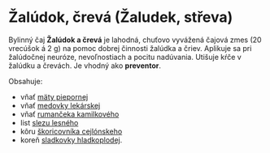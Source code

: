 Žalúdok, črevá (Žaludek, střeva)
================================

Bylinný čaj **Žalúdok a črevá** je lahodná, chuťovo vyvážená čajová zmes (20
vrecúšok á 2 g) na pomoc dobrej činnosti žalúdka a čriev. Aplikuje sa pri
žalúdočnej neuróze, nevoľnostiach a pocitu nadúvania. Utišuje kŕče v žalúdku a
črevách. Je vhodný ako **preventor**.

Obsahuje:

* vňať [mäty piepornej](../bylinky/mata-pieporna)
* vňať [medovky lekárskej](../bylinky/medovka-lekarska)
* vňať [rumančeka kamilkového](../bylinky/rumancek-kamilkovy)
* list [slezu lesného](../bylinky/smil-lesny)
* kôru [škoricovníka cejlónskeho](../bylinky/skoricovnik-cejlonsky)
* koreň [sladkovky hladkoplodej](../bylinky/sladovka-hladkoploda).
